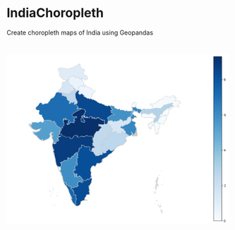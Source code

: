 # IndiaChoropleth
Create choropleth maps of India using Geopandas

# 
<p align="center" height="20" width="20">
  <img src=https://github.com/avani1998/IndiaChoropleth/blob/master/images/map1.PNG?raw=true />
</p>
